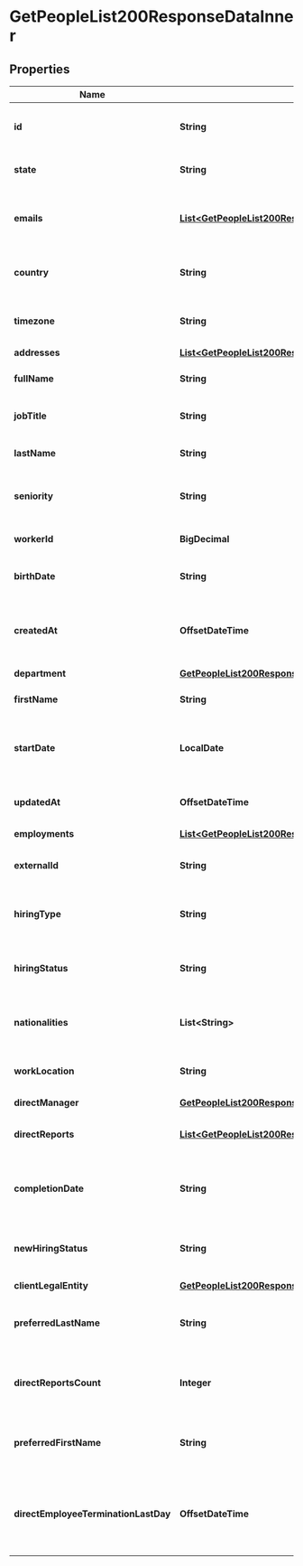 

# GetPeopleList200ResponseDataInner


## Properties

| Name | Type | Description | Notes |
|------------ | ------------- | ------------- | -------------|
|**id** | **String** | Unique identifier for the employee. |  [optional] |
|**state** | **String** | The state of the employee. |  [optional] |
|**emails** | [**List&lt;GetPeopleList200ResponseDataInnerEmailsInner&gt;**](GetPeopleList200ResponseDataInnerEmailsInner.md) | An array of the employee&#39;s email addresses. |  [optional] |
|**country** | **String** | The country of the employee. |  [optional] |
|**timezone** | **String** | The timezone of the employee. |  [optional] |
|**addresses** | [**List&lt;GetPeopleList200ResponseDataInnerAddressesInner&gt;**](GetPeopleList200ResponseDataInnerAddressesInner.md) |  |  [optional] |
|**fullName** | **String** | The full name of the employee. |  [optional] |
|**jobTitle** | **String** | The job title of the employee. |  [optional] |
|**lastName** | **String** | The last name of the employee. |  [optional] |
|**seniority** | **String** | The seniority level of the employee. |  [optional] |
|**workerId** | **BigDecimal** | The worker ID of the employee. |  [optional] |
|**birthDate** | **String** | The birth date of the employee. |  [optional] |
|**createdAt** | **OffsetDateTime** | The creation timestamp of the employee record. |  [optional] |
|**department** | [**GetPeopleList200ResponseDataInnerDepartment**](GetPeopleList200ResponseDataInnerDepartment.md) |  |  [optional] |
|**firstName** | **String** | The first name of the employee. |  [optional] |
|**startDate** | **LocalDate** | The date the employee started working. |  [optional] |
|**updatedAt** | **OffsetDateTime** | Long date-time format following ISO-8601 |  [optional] |
|**employments** | [**List&lt;GetPeopleList200ResponseDataInnerEmploymentsInner&gt;**](GetPeopleList200ResponseDataInnerEmploymentsInner.md) |  |  [optional] |
|**externalId** | **String** | The external ID of the employee. |  [optional] |
|**hiringType** | **String** | The type of hiring of the employee. |  [optional] |
|**hiringStatus** | **String** | The current hiring status of the employee. |  [optional] |
|**nationalities** | **List&lt;String&gt;** | The nationality of the employee. |  [optional] |
|**workLocation** | **String** | The work location of the employee. |  [optional] |
|**directManager** | [**GetPeopleList200ResponseDataInnerDirectManager**](GetPeopleList200ResponseDataInnerDirectManager.md) |  |  [optional] |
|**directReports** | [**List&lt;GetPeopleList200ResponseDataInnerDirectReportsInner&gt;**](GetPeopleList200ResponseDataInnerDirectReportsInner.md) | The direct reports to the employee. |  [optional] |
|**completionDate** | **String** | The completion date of the task or project. |  [optional] |
|**newHiringStatus** | **String** | The new hiring status of the employee. |  [optional] |
|**clientLegalEntity** | [**GetPeopleList200ResponseDataInnerEmploymentsInnerClientLegalEntity**](GetPeopleList200ResponseDataInnerEmploymentsInnerClientLegalEntity.md) |  |  [optional] |
|**preferredLastName** | **String** | The preferred last name of the employee. |  [optional] |
|**directReportsCount** | **Integer** | The count of direct reports to the employee. |  [optional] |
|**preferredFirstName** | **String** | The preferred first name of the employee. |  [optional] |
|**directEmployeeTerminationLastDay** | **OffsetDateTime** | The last day of work mentioned on the primary contract termination. |  [optional] |



